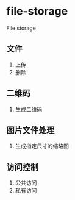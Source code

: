 # file-storage
File storage


## 文件
1. 上传
2. 删除

## 二维码
1. 生成二维码

## 图片文件处理
1. 生成指定尺寸的缩略图 

## 访问控制
1. 公共访问
2. 私有访问